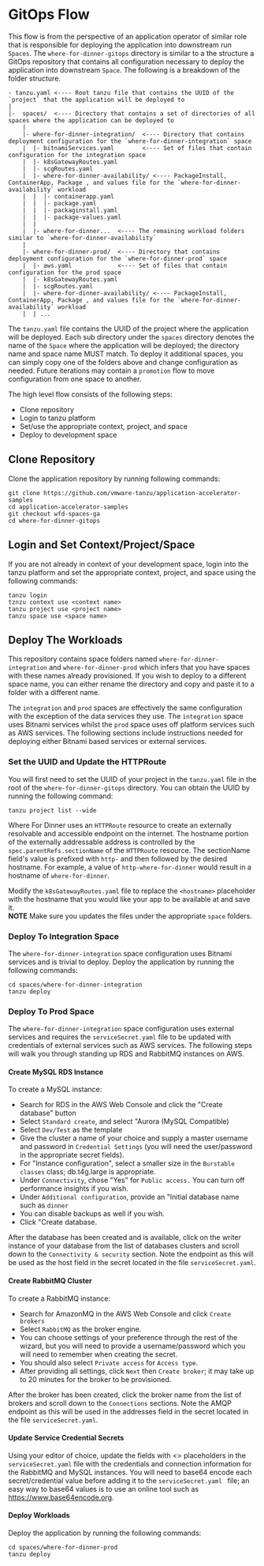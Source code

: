 # GitOps Flow

This flow is from the perspective of an application operator of similar role that is responsible for deploying the application
into downstream run `Spaces`.  The `where-for-dinner-gitops` directory is similar to a the structure a GitOps repository that contains
all configuration necessary to deploy the application into downstream `Space`.  The following is a breakdown of the folder structure.

```
- tanzu.yaml <---- Root tanzu file that contains the UUID of the `project` that the application will be deployed to
|
|-  spaces/  <---- Directory that contains a set of directories of all spaces where the application can be deployed to
    |
    |- where-for-dinner-integration/  <---- Directory that contains deployment configuration for the `where-for-dinner-integration` space
    |  |- bitnamiServices.yaml        <---- Set of files that contain configuration for the integration space
    |  |- k8sGatewayRoutes.yaml
    |  |- scgRoutes.yaml
    |  |- where-for-dinner-availability/ <---- PackageInstall, ContainerApp, Package , and values file for the `where-for-dinner-availability` workload
    |  |  |- containerapp.yaml
    |  |  |- package.yaml
    |  |  |- packaginstall.yaml
    |  |  |- package-values.yaml
    |  |
    |  |- where-for-dinner...  <---- The remaining workload folders similar to `where-for-dinner-availability`
    |
    |- where-for-dinner-prod/  <---- Directory that contains deployment configuration for the `where-for-dinner-prod` space  
    |  |- aws.yaml             <---- Set of files that contain configuration for the prod space
    |  |- k8sGatewayRoutes.yaml
    |  |- scgRoutes.yaml
    |  |- where-for-dinner-availability/ <---- PackageInstall, ContainerApp, Package , and values file for the `where-for-dinner-availability` workload
    |  | ...
```

The `tanzu.yaml` file contains the UUID of the project where the application will be deployed.  Each sub directory under the `spaces` directory denotes the name
of the `Space` where the application will be deployed; the directory name and space name MUST match.  To deploy it additional spaces, you can simply copy one 
of the folders above and change configuration as needed.  Future iterations may contain a `promotion` flow to move configuration from one space to another.

The high level flow consists of the following steps:

* Clone repository
* Login to tanzu platform
* Set/use the appropriate context, project, and space
* Deploy to development space

## Clone Repository

Clone the application repository by running following commands:

```
git clone https://github.com/vmware-tanzu/application-accelerator-samples
cd application-accelerator-samples
git checkout wfd-spaces-ga
cd where-for-dinner-gitops
```

## Login and Set Context/Project/Space

If you are not already in context of your development space, login into the tanzu platform and set the appropriate context, project, and space
using the following commands:

```
tanzu login
tznzu context use <context name>
tanzu project use <project name>
tanzu space use <space name>
```

## Deploy The Workloads

This repository contains space folders named `where-for-dinner-integration` and `where-for-dinner-prod` which infers that you have spaces with these names
already provisioned.  If you wish to deploy to a different space name, you can either rename the directory and copy and paste it to a folder with a different
name.

The `integration` and `prod` spaces are effectively the same configuration with the exception of the data services they use.  The `integration` space uses
Bitnami services whilst the `prod` space uses off platform services such as AWS services.  The following sections include instructions needed for deploying
either Bitnami based services or external services.

### Set the UUID and Update the HTTPRoute

You will first need to set the UUID of your project in the `tanzu.yaml` file in the root of the `where-for-dinner-gitops` directory.  You can obtain the UUID by running
the following command:

```
tanzu project list --wide
```

Where For Dinner uses an `HTTPRoute` resource to create an externally resolvable and accessible endpoint on the internet.  The hostname portion of the externally 
addressable address is controlled by the `spec.parentRefs.sectionName` of the `HTTPRoute` resource.  The sectionName field's value is prefixed with `http-` and then 
followed by the desired hostname.  For example, a value of `http-where-for-dinner` would result in a hostname of `where-for-dinner`.

Modify the `k8sGatewayRoutes.yaml` file to replace the `<hostname>` placeholder with the hostname that you would like your app to be available at and save it.  
**NOTE** Make sure you updates the files under the appropriate `space` folders.

### Deploy To Integration Space

The `where-for-dinner-integration` space configuration uses Bitnami services and is trivial to deploy.  Deploy the application by running the following commands:

```
cd spaces/where-for-dinner-integration
tanzu deploy
```

### Deploy To Prod Space

The `where-for-dinner-integration` space configuration uses external services and requires the `serviceSecret.yaml` file to be updated with credentials of external
services such as AWS services.  The following steps will walk you through standing up RDS and RabbitMQ instances on AWS.

#### Create MySQL RDS Instance

To create a MySQL instance:

- Search for RDS in the AWS Web Console and click the "Create database" button
- Select `Standard create`, and select "Aurora (MySQL Compatible)
- Select `Dev/Test` as the template 
- Give the cluster a name of your choice and supply a master username and password in `Credential Settings` (you will need the user/password in the appropriate secret fields).  
- For "Instance configuration", select a smaller size in the `Burstable classes` class; db.t4g.large is appropriate.  
- Under `Connectivity`, chose "Yes" for `Public access.`  You can turn off performance insights if you wish.  
- Under `Additional configuration`, provide an "Initial database name such as `dinner` 
- You can disable backups as well if you wish.  
- Click "Create database.

After the database has been created and is available, click on the writer instance of your database from the list of databases clusters and scroll down to the 
`Connectivity & security` section.  Note the endpoint as this will be used as the host field in the secret located in the file `serviceSecret.yaml`.

#### Create RabbitMQ Cluster

To create a RabbitMQ instance:

- Search for AmazonMQ in the AWS Web Console and click `Create brokers` 
- Select `RabbitMQ` as the broker engine.  
- You can choose settings of your preference through the rest of the wizard, but you will need to provide a username/password which you will need to remember when creating the secret.   
- You should also select `Private access` for `Access type`.  
- After providing all settings, click `Next` then `Create broker`; it may take up to 20 minutes for the broker to be provisioned.

After the broker has been created, click the broker name from the list of brokers and scroll down to the `Connections` sections.  Note the AMQP endpoint 
as this will be used in the addresses field in the secret located in the file `serviceSecret.yaml`.

#### Update Service Credential Secrets

Using your editor of choice, update the fields with <> placeholders in the `serviceSecret.yaml` file with the credentials 
and connection information for the RabbitMQ and MySQL instances.  You will need to base64 encode each secret/credential value before adding it to the `serviceSecret.yaml `
file; an easy way to base64 values is to use an online tool such as https://www.base64encode.org.

#### Deploy Workloads

Deploy the application by running the following commands:

```
cd spaces/where-for-dinner-prod
tanzu deploy
```